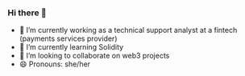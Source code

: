 ### Hi there 👋
- 🔭 I’m currently working as a technical support analyst at a fintech (payments services provider)
- 🌱 I’m currently learning Solidity
- 👯 I’m looking to collaborate on web3 projects
- 😄 Pronouns: she/her
<!--
**lucilapastore/lucilapastore** is a ✨ _special_ ✨ repository because its `README.md` (this file) appears on your GitHub profile.
- 🤔 I’m looking for help with ...
- 💬 Ask me about ...
- ⚡ Fun fact: ...
- 📫 How to reach me: ...
-->
